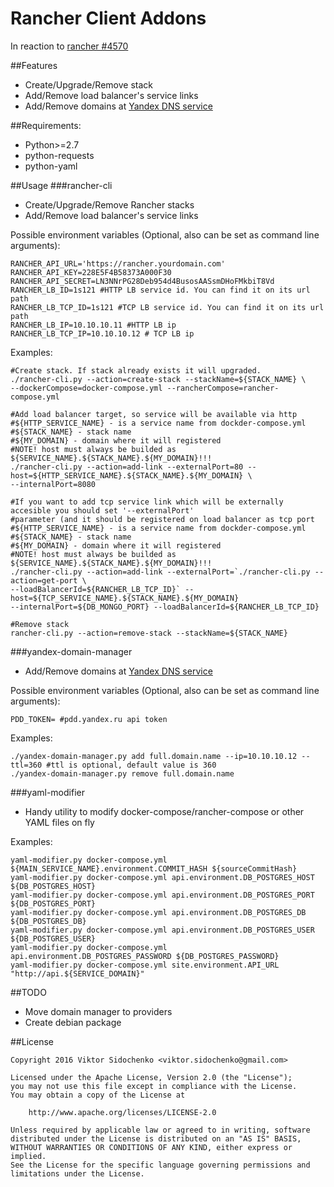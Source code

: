 # Rancher Client Addons
In reaction to [rancher #4570](https://github.com/rancher/rancher/issues/4570) 

##Features
* Create/Upgrade/Remove stack
* Add/Remove load balancer's service links
* Add/Remove domains at [Yandex DNS service](https://pdd.yandex.ru)

##Requirements:
* Python>=2.7
* python-requests
* python-yaml

##Usage
###rancher-cli
* Create/Upgrade/Remove Rancher stacks
* Add/Remove load balancer's service links

Possible environment variables (Optional, also can be set as command line arguments):
```
RANCHER_API_URL='https://rancher.yourdomain.com'
RANCHER_API_KEY=228E5F4B58373A000F30
RANCHER_API_SECRET=LN3NNrPG28Deb954d4BusosAASsmDHoFMkbiT8Vd
RANCHER_LB_ID=1s121 #HTTP LB service id. You can find it on its url path
RANCHER_LB_TCP_ID=1s121 #TCP LB service id. You can find it on its url path
RANCHER_LB_IP=10.10.10.11 #HTTP LB ip
RANCHER_LB_TCP_IP=10.10.10.12 # TCP LB ip
```

Examples:
```
#Create stack. If stack already exists it will upgraded.
./rancher-cli.py --action=create-stack --stackName=${STACK_NAME} \
--dockerCompose=docker-compose.yml --rancherCompose=rancher-compose.yml

#Add load balancer target, so service will be available via http
#${HTTP_SERVICE_NAME} - is a service name from dockder-compose.yml
#${STACK_NAME} - stack name
#${MY_DOMAIN} - domain where it will registered
#NOTE! host must always be builded as ${SERVICE_NAME}.${STACK_NAME}.${MY_DOMAIN}!!!
./rancher-cli.py --action=add-link --externalPort=80 --host=${HTTP_SERVICE_NAME}.${STACK_NAME}.${MY_DOMAIN} \
--internalPort=8080

#If you want to add tcp service link which will be externally accesible you should set '--externalPort' 
#parameter (and it should be registered on load balancer as tcp port
#${HTTP_SERVICE_NAME} - is a service name from dockder-compose.yml
#${STACK_NAME} - stack name
#${MY_DOMAIN} - domain where it will registered
#NOTE! host must always be builded as ${SERVICE_NAME}.${STACK_NAME}.${MY_DOMAIN}!!!
./rancher-cli.py --action=add-link --externalPort=`./rancher-cli.py --action=get-port \
--loadBalancerId=${RANCHER_LB_TCP_ID}` --host=${TCP_SERVICE_NAME}.${STACK_NAME}.${MY_DOMAIN}
--internalPort=${DB_MONGO_PORT} --loadBalancerId=${RANCHER_LB_TCP_ID}

#Remove stack
rancher-cli.py --action=remove-stack --stackName=${STACK_NAME}
```

###yandex-domain-manager
* Add/Remove domains at [Yandex DNS service](https://pdd.yandex.ru)

Possible environment variables (Optional, also can be set as command line arguments):
```
PDD_TOKEN= #pdd.yandex.ru api token
```

Examples:
```
./yandex-domain-manager.py add full.domain.name --ip=10.10.10.12 --ttl=360 #ttl is optional, default value is 360
./yandex-domain-manager.py remove full.domain.name
```


###yaml-modifier
* Handy utility to modify docker-compose/rancher-compose or other YAML files on fly

Examples:
```
yaml-modifier.py docker-compose.yml ${MAIN_SERVICE_NAME}.environment.COMMIT_HASH ${sourceCommitHash}
yaml-modifier.py docker-compose.yml api.environment.DB_POSTGRES_HOST ${DB_POSTGRES_HOST}
yaml-modifier.py docker-compose.yml api.environment.DB_POSTGRES_PORT ${DB_POSTGRES_PORT}
yaml-modifier.py docker-compose.yml api.environment.DB_POSTGRES_DB ${DB_POSTGRES_DB}
yaml-modifier.py docker-compose.yml api.environment.DB_POSTGRES_USER ${DB_POSTGRES_USER}
yaml-modifier.py docker-compose.yml api.environment.DB_POSTGRES_PASSWORD ${DB_POSTGRES_PASSWORD}
yaml-modifier.py docker-compose.yml site.environment.API_URL "http://api.${SERVICE_DOMAIN}"
```

##TODO
* Move domain manager to providers
* Create debian package


##License
```
Copyright 2016 Viktor Sidochenko <viktor.sidochenko@gmail.com>

Licensed under the Apache License, Version 2.0 (the "License");
you may not use this file except in compliance with the License.
You may obtain a copy of the License at

    http://www.apache.org/licenses/LICENSE-2.0

Unless required by applicable law or agreed to in writing, software
distributed under the License is distributed on an "AS IS" BASIS,
WITHOUT WARRANTIES OR CONDITIONS OF ANY KIND, either express or implied.
See the License for the specific language governing permissions and
limitations under the License.
```
